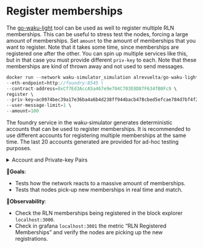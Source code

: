 # Register memberships


The [go-waku-light](https://github.com/alrevuelta/go-waku-light) tool can be used as well to register multiple RLN memberships. This can be useful to stress test the nodes, forcing a large amount of memberships. Set `amount` to the amount of memberships that you want to register. Note that it takes some time, since memberships are registered one after the other. You can spin up multiple services like this, but in that case you must provide different `priv-key` to each. Note that these memberships are kind of thrown away and not used to send messages.

```jsx
docker run --network waku-simulator_simulation alrevuelta/go-waku-light:07b8f32 \
--eth-endpoint=http://foundry:8545 \
--contract-address=0xCf7Ed3AccA5a467e9e704C703E8D87F634fB0Fc9 \
register \
--priv-key=ac0974bec39a17e36ba4a6b4d238ff944bacb478cbed5efcae784d7bf4f2ff80 \
--user-message-limit=1 \
--amount=100

```

The foundry service in the waku-simulator generates deterministic accounts that can be used to register memberships. It is recommended to use different accounts for registering multiple memberships at the same time. The last 20 accounts generated are provided for ad-hoc testing purposes.

<details>
  <summary>Account and Private-key Pairs</summary>
  
  #### Account Addresses
  99. 0x98d08079928fccb30598c6c6382abfd7dbfaa1cd
  100. 0x8c3229ec621644789d7f61faa82c6d0e5f97d43d
  101. 0x9586a4833970847aef259ad5bfb7aa8901ddf746
  102. 0x0e9971c0005d91336c1441b8f03c1c4fe5fb4584
  103. 0xc4c81d5c1851702d27d602aa8ff830a7689f17cc
  104. 0x9c79357189d6af261691ecf48de9a6bbf30438fc
  105. 0xd96eb0f2e106ea7c0a939e9c460a17ace65fecff
  106. 0x4548774216f19914493d051481feb56246bc13f0
  107. 0xfdaa62ea18331afa45cc78b44dba58d809eab80e
  108. 0x7d19cea5598accbbf0005a8eb8ed6a02c6f8ab84
  109. 0xeabd5094570298ffd24e93e7af378162884611cb
  110. 0x51953940f874efa94f92eb2d6aed023617a07222
  111. 0x6813ae1fc15e995230c05d4480d50219bb635f15
  112. 0x11c9cfec77102a7c903a2d2319c79e7b0bbc9235
  113. 0xbe9086f1a38740f297f6347b531732541289b220
  114. 0xd4db664b707353422b1ffc94038cdd0a7d074d51
  115. 0x11ba29fe987addfa480ffecf3d98b26630917a78
  116. 0xffd57510605b4f47a58576ccc059ab8882c7ea00
  117. 0x83781cf2371117aac856621805fb83c9ca439bad
  118. 0x2bac2e5a4f39c32ed16205591ba26e307414ca9e
  119. 0x8d86ef40df93b1b3822bf996b972ba53e79c07c9
  
  #### Private-keys
  99. 0xa3f5fbad1692c5b72802300aefb5b760364018018ddb5fe7589a2203d0d10e60
  100. 0xdae4671006c60a3619556ace98eca6f6e092948d05b13070a27ac492a4fba419
  101. 0x13986e078393fca89aedc2ecd014df01dfbff153434c04b2e38cfedcbef710f7
  102. 0x7382cc0c1dd9fc4ff87ed969fafac4c040ebd4890d0b8fa35781524df5b15476
  103. 0x360e8f096c6aaec3c922df1a82a7b954b69b42bdc20a6b71b2f50438c13d2ec5
  104. 0x956840865a0d252ee192c683c48befc5d8432aa7b334be6cb79133cfacfcda1a
  105. 0x9dece36dc7cb98e2e521e85efa7417d68744f00ab93caf70ec39dc3d6b16d916
  106. 0xc69422615b990ce3dbed91d6ed41e378ff92f0ebf23b8d18bf3db912c6797fa1
  107. 0xbb78950939f8a5d5c0d3225d4d38cbfd7eace2c2b8347fa8ca97726cd10e486a
  108. 0x42e75fe4e54a2126d34a7e302d8dff04d888dbd434a6c690cfc2e1e3d9499c10
  109. 0xb479c6ebcce0347b5a9335f52519198307f01a7c4917e6b1e93e123a77e74aff
  110. 0x9e4e3ca5a15203ef569824c74164789921d372c12b83f1aeba7d4e096a8338fd
  111. 0x3659cf616cb9eff3ecdd1ce36221a3744df6deb907007dc2ad4330dc66aa2d13
  112. 0x23fe537a715500e8edf9a949d1a5894fd5296a257b412e6f7e598b22bc62b060
  113. 0xf1a9dd9e1f43e6832b9950520b8fe73203d14f171cb5b07dceb0d3090878045f
  114. 0x2130940937fb474f9a6ac3ea114536c5d693ae1f918bec1e33e98de810db312e
  115. 0x755e7b431c9224a9d798e1c03d0f8d7084486aeee98ab8ea87d4538a502a73c8
  116. 0x914a73ad0b138eedf80704f9ccd81be56f33bbd5f8b371c82de3b6b6a5a23ff7
  117. 0xf40eb48d6b4964072dad455aadf0f84e94d00a19695865bbe226f9b560c9ed76
  118. 0x69fcf89b49fb124ae6f6004a7028184cc8620f1d6e9daa9f97098ef693a03f80
  119. 0xcb926b6ec105a6c4a04a64dd1edab6b2a52c4ad5ec91ea1155ed80e43d4b5753 
</details>


🎯**Goals**:

- Tests how the network reacts to a massive amount of memberships.
- Tests that nodes pick-up new memberships in real time and match.

👀**Observability**:

- Check the RLN memberships being registered in the block explorer `localhost:3000`.
- Check in grafana `localhost:3001` the metric “RLN Registered Memberships” and verify the nodes are picking up the new registrations.

